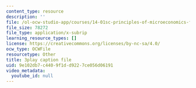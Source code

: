 ```yaml
---
content_type: resource
description: ''
file: /ol-ocw-studio-app/courses/14-01sc-principles-of-microeconomics-fall-2011/9e102db7c4409f1dd9227ce056d06191_IuQjBqzmUKA.srt
file_size: 78272
file_type: application/x-subrip
learning_resource_types: []
license: https://creativecommons.org/licenses/by-nc-sa/4.0/
ocw_type: OCWFile
resourcetype: Other
title: 3play caption file
uid: 9e102db7-c440-9f1d-d922-7ce056d06191
video_metadata:
  youtube_id: null
---
```

